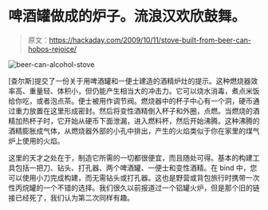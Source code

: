 # 啤酒罐做成的炉子。流浪汉欢欣鼓舞。

> 原文：<https://hackaday.com/2009/10/11/stove-built-from-beer-can-hobos-rejoice/>

![beer-can-alcohol-stove](img/219c315669f27782c16002abec31f25b.png "beer-can-alcohol-stove")

[查尔斯]提交了一份关于用啤酒罐和一便士建造的酒精炉灶的提示。这种燃烧器效率高、重量轻、体积小，但仍能产生相当大的冲击力。它可以烧水消毒，煮点米饭给你吃，或者泡点茶。便士被用作调节阀。燃烧器中的杯子中心有一个洞，硬币通过重力放置在这里形成密封。然后将变性酒精倒入杯子和外圈，点燃。当燃烧的酒精加热杯子时，它开始从硬币下面泄漏，进入燃料杯，然后开始沸腾。这种沸腾的酒精膨胀成气体，从燃烧器外部的小孔中排出，产生的火焰类似于你在家里的煤气炉上使用的火焰。

这里的天才之处在于，制造它所需的一切都很便宜，而且随处可得。基本的构建工具包括一把刀、钻头、打孔器、两个啤酒罐、一便士和变性酒精。在 bind 中，您可以使用小刀完成构建，而无需钻头或打孔器。这也是野营或背包旅行时携带一次性丙烷罐的一个不错的选择。我们很久以前报道过一个铝罐火炉，但是那个旧的链接已经死了，我们认为第二次同样有趣。